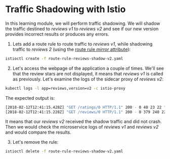 # Traffic Shadowing with Istio
In this learning module, we will perform traffic shadowing. We will shadow the traffic destined to _reviews v1_ to _reviews v2_ and see if our new version provides incorrect results or produces any errors.

1. Lets add a route rule to route traffic to _reviews v1_, while shadowing traffic to _reviews 2_ (using the [route rule _mirror_ attribute](https://istio.io/docs/reference/config/istio.routing.v1alpha1.html#RouteRule)):
  ```bash
  istioctl create -f route-rule-reviews-shadow-v2.yaml  
  ```

2. Let's access the webpage of the application a couple of times. We'll see that the review stars are not displayed, it means that _reviews v1_ is called as previously. Let's examine the logs of the sidecar proxy of _reviews v2_:
  ```bash
  kubectl logs -l app=reviews,version=v2 -c istio-proxy
  ```
  The expected output is:
  ```bash
  [2018-02-12T12:41:15.428Z] "GET /ratings/0 HTTP/1.1" 200 - 0 48 23 22 "-" "Apache-CXF/3.1.14" "3a17f766-1077-99ab-bb8a-5b3808642ff2" "ratings:9080" "172.30.174.69:9080"
[2018-02-12T12:41:15.228Z] "GET /reviews/0 HTTP/1.1" 200 - 0 379 240 223 "172.30.30.8" "python-requests/2.18.4" "3a17f766-1077-99ab-bb8a-5b3808642ff2" "reviews:9080-shadow" "127.0.0.1:9080"
  ```

  It means that our _reviews v2_ received the shadow traffic and did not crash. Then we would check the microservice logs of _reviews v1_ and _reviews v2_ and would compare the results.

3. Let's remove the rule:
```bash
istioctl delete -f route-rule-reviews-shadow-v2.yaml
```
